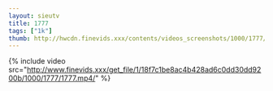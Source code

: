 ```yaml
--- 
layout: sieutv
title: 1777
tags: ["1k"]
thumb: http://hwcdn.finevids.xxx/contents/videos_screenshots/1000/1777/preview.mp4.jpg
---
```

{% include video src="http://www.finevids.xxx/get_file/1/18f7c1be8ac4b428ad6c0dd30dd9200b/1000/1777/1777.mp4/" %} 
